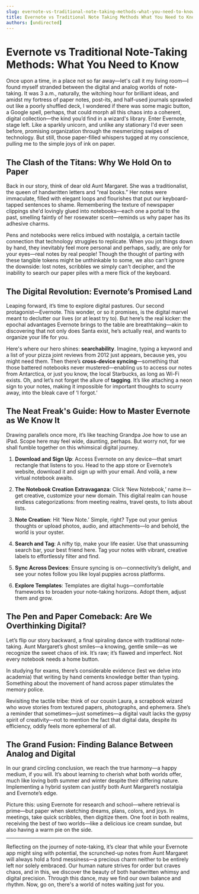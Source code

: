 ```yaml
---
slug: evernote-vs-traditional-note-taking-methods-what-you-need-to-know
title: Evernote vs Traditional Note Taking Methods What You Need to Know
authors: [undirected]
---
```



# Evernote vs Traditional Note-Taking Methods: What You Need to Know

Once upon a time, in a place not so far away—let's call it my living room—I found myself stranded between the digital and analog worlds of note-taking. It was 3 a.m., naturally, the witching hour for brilliant ideas, and amidst my fortress of paper notes, post-its, and half-used journals sprawled out like a poorly shuffled deck, I wondered if there was some magic button, a Google spell, perhaps, that could morph all this chaos into a coherent, digital collection—the kind you’d find in a wizard's library. Enter Evernote, stage left. Like a sparkly unicorn, and unlike any stationary I'd ever seen before, promising organization through the mesmerizing swipes of technology. But still, those paper-filled whispers tugged at my conscience, pulling me to the simple joys of ink on paper.

## The Clash of the Titans: Why We Hold On to Paper

Back in our story, think of dear old Aunt Margaret. She was a traditionalist, the queen of handwritten letters and “real books.” Her notes were immaculate, filled with elegant loops and flourishes that put our keyboard-tapped sentences to shame. Remembering the texture of newspaper clippings she'd lovingly glued into notebooks—each one a portal to the past, smelling faintly of her rosewater scent—reminds us why paper has its adhesive charms.

Pens and notebooks were relics imbued with nostalgia, a certain tactile connection that technology struggles to replicate. When you jot things down by hand, they inevitably feel more personal and perhaps, sadly, are only for your eyes—real notes by real people! Though the thought of parting with these tangible tokens might be unthinkable to some, we also can’t ignore the downside: lost notes, scribbles we simply can't decipher, and the inability to search our paper piles with a mere flick of the keyboard.

## The Digital Revolution: Evernote’s Promised Land

Leaping forward, it’s time to explore digital pastures. Our second protagonist—Evernote. This wonder, or so it promises, is the digital marvel meant to declutter our lives (or at least try to). But here’s the real kicker: the epochal advantages Evernote brings to the table are breathtaking—akin to discovering that not only does Santa exist, he’s actually real, and wants to organize your life for you. 

Here's where our hero shines: **searchability**. Imagine, typing a keyword and a list of your pizza joint reviews from 2012 just appears, because yes, you might need them. Then there’s **cross-device syncing**—something that those battered notebooks never mustered—enabling us to access our notes from Antarctica, or just you know, the local Starbucks, as long as Wi-Fi exists. Oh, and let’s not forget the allure of **tagging**. It’s like attaching a neon sign to your notes, making it impossible for important thoughts to scurry away, into the bleak cave of ‘I forgot.’

## The Neat Freak's Guide: How to Master Evernote as We Know It

Drawing parallels once more, it’s like teaching Grandpa Joe how to use an iPad. Scope here may feel wide, daunting, perhaps. But worry not, for we shall fumble together on this whimsical digital journey.

1. **Download and Sign Up**: Access Evernote on any device—that smart rectangle that listens to you. Head to the app store or Evernote’s website, download it and sign up with your email. And voilà, a new virtual notebook awaits.

2. **The Notebook Creation Extravaganza**: Click ‘New Notebook,’ name it—get creative, customize your new domain. This digital realm can house endless categorizations: from meeting realms, travel qests, to lists about lists.

3. **Note Creation**: Hit ‘New Note.’ Simple, right? Type out your genius thoughts or upload photos, audio, and attachments—lo and behold, the world is your oyster.

4. **Search and Tag**: A nifty tip, make your life easier. Use that unassuming search bar, your best friend here. Tag your notes with vibrant, creative labels to effortlessly filter and find. 

5. **Sync Across Devices**: Ensure syncing is on—connectivity’s delight, and see your notes follow you like loyal puppies across platforms.

6. **Explore Templates**: Templates are digital hugs—comfortable frameworks to broaden your note-taking horizons. Adopt them, adjust them and grow.

## The Pen and Paper Comeback: Are We Overthinking Digital?

Let’s flip our story backward, a final spiraling dance with traditional note-taking. Aunt Margaret’s ghost smiles—a knowing, gentle smile—as we recognize the sweet chaos of ink. It’s raw; it’s flawed and imperfect. Not every notebook needs a home button.  

In studying for exams, there’s considerable evidence (lest we delve into academia) that writing by hand cements knowledge better than typing. Something about the movement of hand across paper stimulates the memory police.

Revisiting the tactile tribe: think of our cousin Laura, a scrapbook wizard who wove stories from textured papers, photographs, and ephemera. She’s a reminder that sometimes—just sometimes—a digital vault lacks the gypsy spirit of creativity—not to mention the fact that digital data, despite its efficiency, oddly feels more ephemeral of all.

## The Grand Fusion: Finding Balance Between Analog and Digital

In our grand circling conclusion, we reach the true harmony—a happy medium, if you will. It’s about learning to cherish what both worlds offer, much like loving both summer and winter despite their differing nature. Implementing a hybrid system can justify both Aunt Margaret’s nostalgia and Evernote’s edge. 

Picture this: using Evernote for research and school—where retrieval is prime—but paper when sketching dreams, plans, colors, and joys. In meetings, take quick scribbles, then digitize them. One foot in both realms, receiving the best of two worlds—like a delicious ice cream sundae, but also having a warm pie on the side.

---

Reflecting on the journey of note-taking, it’s clear that while your Evernote app might sing with potential, the scrunched-up notes from Aunt Margaret will always hold a fond messiness—a precious charm neither to be entirely left nor solely embraced. Our human nature strives for order but craves chaos, and in this, we discover the beauty of both handwritten whimsy and digital precision. Through this dance, may we find our own balance and rhythm. Now, go on, there's a world of notes waiting just for you.
